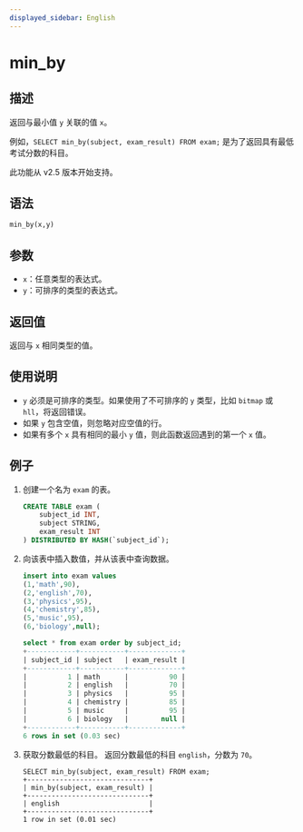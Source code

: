 ```yaml
---
displayed_sidebar: English
---
```


# min_by

## 描述

返回与最小值 `y` 关联的值 `x`。

例如，`SELECT min_by(subject, exam_result) FROM exam;` 是为了返回具有最低考试分数的科目。

此功能从 v2.5 版本开始支持。

## 语法

```Haskell
min_by(x,y)
```

## 参数

- `x`：任意类型的表达式。
- `y`：可排序的类型的表达式。

## 返回值

返回与 `x` 相同类型的值。

## 使用说明

- `y` 必须是可排序的类型。如果使用了不可排序的 `y` 类型，比如 `bitmap` 或 `hll`，将返回错误。
- 如果 `y` 包含空值，则忽略对应空值的行。
- 如果有多个 `x` 具有相同的最小 `y` 值，则此函数返回遇到的第一个 `x` 值。

## 例子

1. 创建一个名为 `exam` 的表。

    ```SQL
    CREATE TABLE exam (
        subject_id INT,
        subject STRING,
        exam_result INT
    ) DISTRIBUTED BY HASH(`subject_id`);
    ```

2. 向该表中插入数值，并从该表中查询数据。

    ```SQL
    insert into exam values
    (1,'math',90),
    (2,'english',70),
    (3,'physics',95),
    (4,'chemistry',85),
    (5,'music',95),
    (6,'biology',null);

    select * from exam order by subject_id;
    +------------+-----------+-------------+
    | subject_id | subject   | exam_result |
    +------------+-----------+-------------+
    |          1 | math      |          90 |
    |          2 | english   |          70 |
    |          3 | physics   |          95 |
    |          4 | chemistry |          85 |
    |          5 | music     |          95 |
    |          6 | biology   |        null |
    +------------+-----------+-------------+
    6 rows in set (0.03 sec)
    ```

3. 获取分数最低的科目。
   返回分数最低的科目 `english`，分数为 `70`。

    ```Plain
    SELECT min_by(subject, exam_result) FROM exam;
    +------------------------------+
    | min_by(subject, exam_result) |
    +------------------------------+
    | english                      |
    +------------------------------+
    1 row in set (0.01 sec)
    ```
